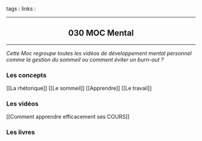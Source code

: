 tags : 
links :

****

<h2 style="text-align: center;"> 030 MOC Mental </h2>

****


*Cette Moc regroupe toutes les vidéos de développement mental personnel comme la gestion du sommeil ou comment éviter un burn-out ?*



### Les concepts
[[La rhétorique]]
[[Le sommeil]]
[[Apprendre]]
[[Le travail]]

### Les vidéos

[[Comment apprendre efficacement ses COURS]]

### Les livres